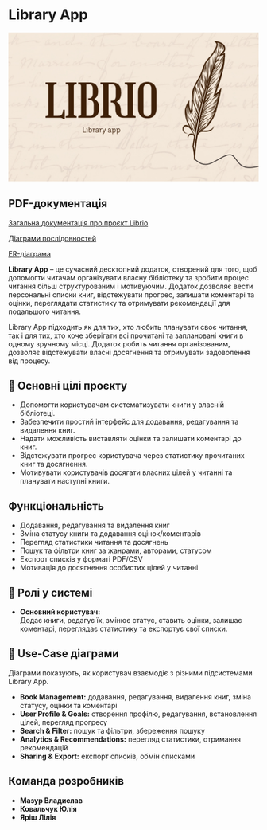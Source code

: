 # Library App

![Book Management](images/IMG_6126.PNG)

## PDF-документація

[Загальна документація про проєкт Librio](Librio.pdf)

[Діаграми послідовностей](Діаграми-послідовностей.pdf)

[ER-діаграма](ER-діаграма.pdf)

**Library App** – це сучасний десктопний додаток, створений для того, щоб допомогти читачам організувати власну бібліотеку та зробити процес читання більш структурованим і мотивуючим. Додаток дозволяє вести персональні списки книг, відстежувати прогрес, залишати коментарі та оцінки, переглядати статистику та отримувати рекомендації для подальшого читання.

Library App підходить як для тих, хто любить планувати своє читання, так і для тих, хто хоче зберігати всі прочитані та заплановані книги в одному зручному місці. 
Додаток робить читання організованим, дозволяє відстежувати власні досягнення та отримувати задоволення від процесу.


## 🎯 Основні цілі проєкту

- Допомогти користувачам систематизувати книги у власній бібліотеці.  
- Забезпечити простий інтерфейс для додавання, редагування та видалення книг.  
- Надати можливість виставляти оцінки та залишати коментарі до книг.  
- Відстежувати прогрес користувача через статистику прочитаних книг та досягнення.  
- Мотивувати користувачів досягати власних цілей у читанні та планувати наступні книги.  


## Функціональність

- Додавання, редагування та видалення книг
- Зміна статусу книги та додавання оцінок/коментарів
- Перегляд статистики читання та досягнень
- Пошук та фільтри книг за жанрами, авторами, статусом
- Експорт списків у форматі PDF/CSV
- Мотивація до досягнення особистих цілей у читанні


## 👤 Ролі у системі

- **Основний користувач:**  
  Додає книги, редагує їх, змінює статус, ставить оцінки, залишає коментарі, переглядає статистику та експортує свої списки.  


## 📝 Use-Case діаграми

Діаграми показують, як користувач взаємодіє з різними підсистемами Library App.  
- **Book Management:** додавання, редагування, видалення книг, зміна статусу, оцінки та коментарі  
- **User Profile & Goals:** створення профілю, редагування, встановлення цілей, перегляд прогресу  
- **Search & Filter:** пошук та фільтри, збереження пошуку  
- **Analytics & Recommendations:** перегляд статистики, отримання рекомендацій  
- **Sharing & Export:** експорт списків, обмін списками  


## Команда розробників

- **Мазур Владислав** 
- **Ковальчук Юлія** 
- **Яріш Лілія**  



